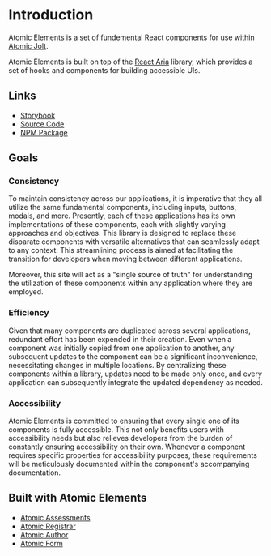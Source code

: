 # Introduction

Atomic Elements is a set of fundemental React components for use within [Atomic Jolt](https://atomicjolt.com).

Atomic Elements is built on top of the [React Aria](https://react-spectrum.adobe.com/react-aria/index.html) library,
which provides a set of hooks and components for building accessible UIs.

## Links

- [Storybook](/storybook)
- [Source Code](https://github.com/atomicjolt/atomic-elements)
- [NPM Package](https://www.npmjs.com/package/@atomicjolt/atomic-elements)

## Goals

### Consistency

To maintain consistency across our applications, it is imperative that they all utilize the same fundamental
components, including inputs, buttons, modals, and more. Presently, each of these applications has its own
implementations of these components, each with slightly varying approaches and objectives.
This library is designed to replace these disparate components with versatile alternatives that can
seamlessly adapt to any context. This streamlining process is aimed at facilitating the transition for developers
when moving between different applications.

Moreover, this site will act as a "single source of truth" for understanding the
utilization of these components within any application where they are employed.

### Efficiency

Given that many components are duplicated across several applications, redundant
effort has been expended in their creation. Even when a component was initially
copied from one application to another, any subsequent updates to the component
can be a significant inconvenience, necessitating changes in multiple locations.
By centralizing these components within a library, updates need to be made only
once, and every application can subsequently integrate the updated dependency as needed.

### Accessibility

Atomic Elements is committed to ensuring that every single one of its components
is fully accessible. This not only benefits users with accessibility needs but
also relieves developers from the burden of constantly ensuring accessibility on
their own. Whenever a component requires specific properties for accessibility
purposes, these requirements will be meticulously documented within the
component's accompanying documentation.

## Built with Atomic Elements

- [Atomic Assessments](https://github.com/atomicjolt/learnosity)
- [Atomic Registrar](https://github.com/atomicjolt/atomic-registrar)
- [Atomic Author](https://github.com/atomicjolt/atomic-author)
- [Atomic Form](/forms)
